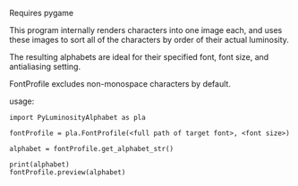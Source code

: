 

Requires pygame

This program internally renders characters into one image each, and uses these
images to sort all of the characters by order of their actual luminosity.

The resulting alphabets are ideal for their specified font, font size, and
antialiasing setting.

FontProfile excludes non-monospace characters by default.


usage:
    
    import PyLuminosityAlphabet as pla
    
    fontProfile = pla.FontProfile(<full path of target font>, <font size>)
    
    alphabet = fontProfile.get_alphabet_str()
    
    print(alphabet)
    fontProfile.preview(alphabet)
